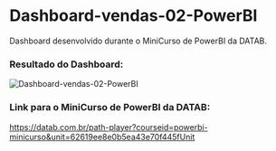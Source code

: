 # Dashboard-vendas-02-PowerBI
Dashboard desenvolvido durante o MiniCurso de PowerBI da DATAB.

### Resultado do Dashboard:

![Dashboard-vendas-02-PowerBI](https://user-images.githubusercontent.com/83824469/185623660-53733566-7b70-4d95-9e36-2469614d0642.png)

### Link para o MiniCurso de PowerBI da DATAB:

https://datab.com.br/path-player?courseid=powerbi-minicurso&unit=62619ee8e0b5ea43e70f445fUnit
